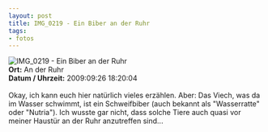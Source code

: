 ```yaml
--- 
layout: post
title: IMG_0219 - Ein Biber an der Ruhr
tags: 
- fotos
---
```

<img src="http://blog.fabianonline.de/wp-content/main/2010_05/IMG_0219.jpg" alt="IMG_0219 - Ein Biber an der Ruhr" class="aligncenter" /><br />
<strong>Ort:</strong> An der Ruhr<br />
<strong>Datum / Uhrzeit:</strong> 2009:09:26 18:20:04<br />
<br />
Okay, ich kann euch hier natürlich vieles erzählen. Aber: Das Viech, was da im Wasser schwimmt, ist ein Schweifbiber (auch bekannt als "Wasserratte" oder "Nutria"). Ich wusste gar nicht, dass solche Tiere auch quasi vor meiner Haustür an der Ruhr anzutreffen sind...
